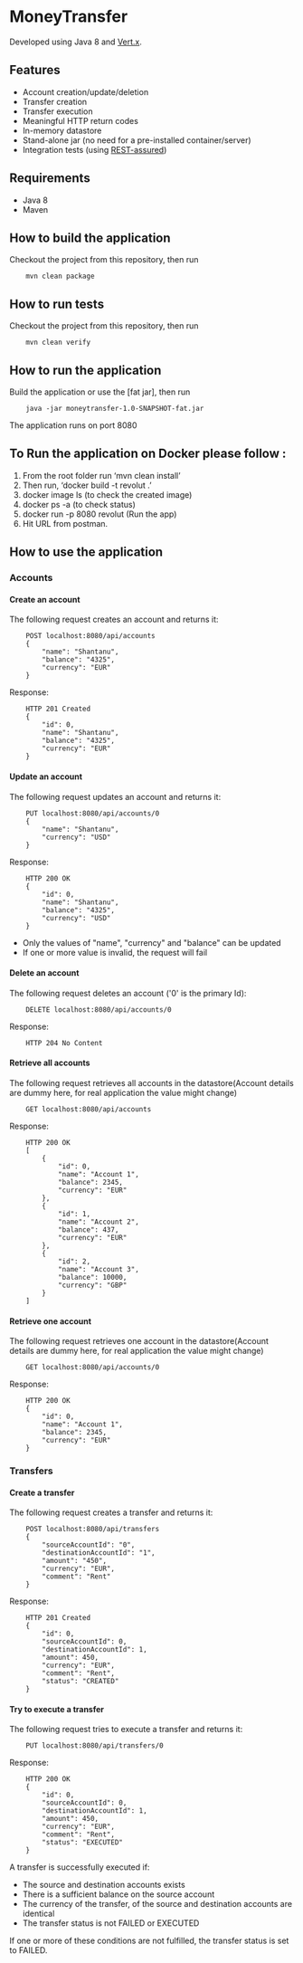 # MoneyTransfer

Developed using Java 8 and [Vert.x](http://vertx.io).

## Features
* Account creation/update/deletion
* Transfer creation
* Transfer execution
* Meaningful HTTP return codes
* In-memory datastore
* Stand-alone jar (no need for a pre-installed container/server)
* Integration tests (using [REST-assured](http://rest-assured.io))

## Requirements
* Java 8
* Maven

## How to build the application
Checkout the project from this repository, then run
```
    mvn clean package
```
## How to run tests
Checkout the project from this repository, then run
```
    mvn clean verify
```
## How to run the application
Build the application or use the [fat jar], then run
```
    java -jar moneytransfer-1.0-SNAPSHOT-fat.jar
```
The application runs on port 8080

## To Run the application on Docker please follow :

1. From the root folder run ‘mvn clean install’
2. Then run, ‘docker build -t revolut .’
3. docker image ls (to check the created image)
4. docker ps -a (to check status)
5. docker run -p 8080 revolut (Run the app)
6. Hit URL from postman.

## How to use the application
### Accounts
#### Create an account
The following request creates an account and returns it:
```
    POST localhost:8080/api/accounts
    {
        "name": "Shantanu",
        "balance": "4325",
        "currency": "EUR"
    }
```
Response:
```
    HTTP 201 Created
    {
        "id": 0,
        "name": "Shantanu",
        "balance": "4325",
        "currency": "EUR"
    }
```
#### Update an account
The following request updates an account and returns it:
```
    PUT localhost:8080/api/accounts/0
    {
        "name": "Shantanu",
        "currency": "USD"
    }
```
Response:
```
    HTTP 200 OK
    {
        "id": 0,
        "name": "Shantanu",
        "balance": "4325",
        "currency": "USD"
    }
```
* Only the values of "name", "currency" and "balance" can be updated
* If one or more value is invalid, the request will fail

#### Delete an account
The following request deletes an account ('0' is the primary Id):
```
    DELETE localhost:8080/api/accounts/0
```
Response:
```
    HTTP 204 No Content
```
#### Retrieve all accounts
The following request retrieves all accounts in the datastore(Account details are dummy here, for real application the value might change)
```
    GET localhost:8080/api/accounts
```
Response:
```
    HTTP 200 OK
    [
        {
            "id": 0,
            "name": "Account 1",
            "balance": 2345,
            "currency": "EUR"
        },
        {
            "id": 1,
            "name": "Account 2",
            "balance": 437,
            "currency": "EUR"
        },
        {
            "id": 2,
            "name": "Account 3",
            "balance": 10000,
            "currency": "GBP"
        }
    ]
```
#### Retrieve one account
The following request retrieves one account in the datastore(Account details are dummy here, for real application the value might change)
```
    GET localhost:8080/api/accounts/0
```
Response:
```
    HTTP 200 OK
    {
        "id": 0,
        "name": "Account 1",
        "balance": 2345,
        "currency": "EUR"
    }
```
### Transfers
#### Create a transfer
The following request creates a transfer and returns it:
```
    POST localhost:8080/api/transfers
    {
        "sourceAccountId": "0",
        "destinationAccountId": "1",
        "amount": "450",
        "currency": "EUR",
        "comment": "Rent"
    }
```
Response:
```
    HTTP 201 Created
    {
        "id": 0,
        "sourceAccountId": 0,
        "destinationAccountId": 1,
        "amount": 450,
        "currency": "EUR",
        "comment": "Rent",
        "status": "CREATED"
    }
```
#### Try to execute a transfer
The following request tries to execute a transfer and returns it:
```
    PUT localhost:8080/api/transfers/0
```
Response:
```
    HTTP 200 OK
    {
        "id": 0,
        "sourceAccountId": 0,
        "destinationAccountId": 1,
        "amount": 450,
        "currency": "EUR",
        "comment": "Rent",
        "status": "EXECUTED"
    }
```
A transfer is successfully executed if:
* The source and destination accounts exists
* There is a sufficient balance on the source account
* The currency of the transfer, of the source and destination accounts are identical
* The transfer status is not FAILED or EXECUTED

If one or more of these conditions are not fulfilled, the transfer status is set to FAILED.
